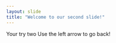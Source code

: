 ```yaml
---
layout: slide
title: "Welcome to our second slide!"
---
```

Your try two
Use the left arrow to go back!
